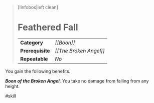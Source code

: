 > [!infobox|left clean]
> # Feathered Fall
> | | |
> | - | - |
> | **Category** | *[[Boon]]* |
> | **Prerequisite** | *[[The Broken Angel]]* |
> | **Repeatable** | *No* |

You gain the following benefits.

***Boon of the Broken Angel.*** You take no damage from falling from any height.

#skill